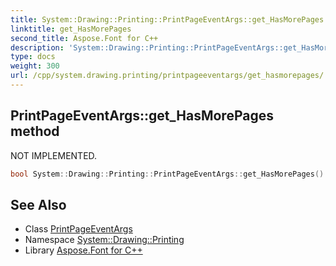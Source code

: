 ```yaml
---
title: System::Drawing::Printing::PrintPageEventArgs::get_HasMorePages method
linktitle: get_HasMorePages
second_title: Aspose.Font for C++
description: 'System::Drawing::Printing::PrintPageEventArgs::get_HasMorePages method. NOT IMPLEMENTED in C++.'
type: docs
weight: 300
url: /cpp/system.drawing.printing/printpageeventargs/get_hasmorepages/
---
```

## PrintPageEventArgs::get_HasMorePages method


NOT IMPLEMENTED.

```cpp
bool System::Drawing::Printing::PrintPageEventArgs::get_HasMorePages()
```


## See Also

* Class [PrintPageEventArgs](../)
* Namespace [System::Drawing::Printing](../../)
* Library [Aspose.Font for C++](../../../)

